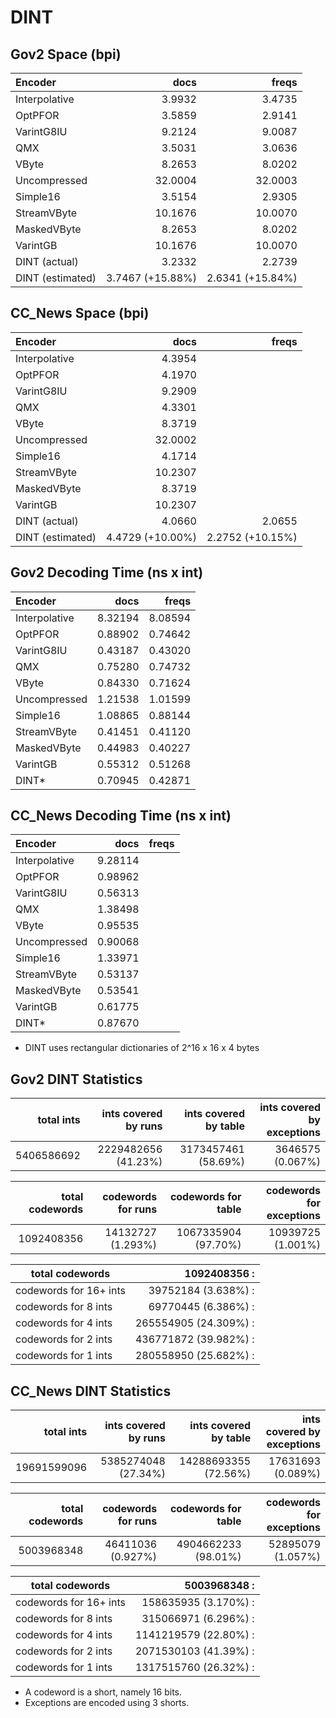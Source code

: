 DINT
====

Gov2 Space (bpi)
----------------

| Encoder           | docs              | freqs            |
|:------------------|------------------:|-----------------:|
| Interpolative     |  3.9932           |  3.4735          |
| OptPFOR           |  3.5859           |  2.9141          |
| VarintG8IU        |  9.2124           |  9.0087          |
| QMX               |  3.5031           |  3.0636          |
| VByte             |  8.2653           |  8.0202          |
| Uncompressed      | 32.0004           | 32.0003          |
| Simple16          |  3.5154           |  2.9305          |
| StreamVByte       | 10.1676           | 10.0070          |
| MaskedVByte       |  8.2653           |  8.0202          |
| VarintGB          | 10.1676           | 10.0070          |
| DINT (actual)     |  3.2332           |  2.2739          |
| DINT (estimated)  |  3.7467 (+15.88%) |  2.6341 (+15.84%)|

CC_News Space (bpi)
-------------------

| Encoder           | docs              | freqs            |
|:------------------|------------------:|-----------------:|
| Interpolative     |  4.3954           |                  |
| OptPFOR           |  4.1970           |                  |
| VarintG8IU        |  9.2909           |                  |
| QMX               |  4.3301           |                  |
| VByte             |  8.3719           |                  |
| Uncompressed      | 32.0002           |                  |
| Simple16          |  4.1714           |                  |
| StreamVByte       | 10.2307           |                  |
| MaskedVByte       |  8.3719           |                  |
| VarintGB          | 10.2307           |                  |
| DINT (actual)     |  4.0660           |  2.0655          |
| DINT (estimated)  |  4.4729 (+10.00%) |  2.2752 (+10.15%)|

Gov2 Decoding Time (ns x int)
-----------------------------

| Encoder           | docs        | freqs       |
|:------------------|------------:|------------:|
| Interpolative     | 8.32194     | 8.08594     |
| OptPFOR           | 0.88902     | 0.74642     |
| VarintG8IU        | 0.43187     | 0.43020     |
| QMX               | 0.75280     | 0.74732     |
| VByte             | 0.84330     | 0.71624     |
| Uncompressed      | 1.21538     | 1.01599     |
| Simple16          | 1.08865     | 0.88144     |
| StreamVByte       | 0.41451     | 0.41120     |
| MaskedVByte       | 0.44983     | 0.40227     |
| VarintGB          | 0.55312     | 0.51268     |
| DINT*             | 0.70945     | 0.42871     |

CC_News Decoding Time (ns x int)
--------------------------------

| Encoder           | docs        | freqs       |
|:------------------|------------:|------------:|
| Interpolative     | 9.28114     |             |
| OptPFOR           | 0.98962     |             |
| VarintG8IU        | 0.56313     |             |
| QMX               | 1.38498     |             |
| VByte             | 0.95535     |             |
| Uncompressed      | 0.90068     |             |
| Simple16          | 1.33971     |             |
| StreamVByte       | 0.53137     |             |
| MaskedVByte       | 0.53541     |             |
| VarintGB          | 0.61775     |             |
| DINT*             | 0.87670     |             |


* DINT uses rectangular dictionaries of 2^16 x 16 x 4 bytes

Gov2 DINT Statistics
--------------------

| total ints      | ints covered by runs | ints covered by table | ints covered by exceptions |
|----------------:|---------------------:|----------------------:|---------------------------:|
| 5406586692      | 2229482656 (41.23%)  | 3173457461 (58.69%)   | 3646575  (0.067%)          |

| total codewords | codewords for runs   | codewords for table   | codewords for exceptions   |
|----------------:|---------------------:|----------------------:|---------------------------:|
| 1092408356      | 14132727 (1.293%)    | 1067335904 (97.70%)   | 10939725  (1.001%)         |

| total codewords         | 1092408356          :|
|-------------------------|---------------------:|
| codewords for 16+ ints  | 39752184 (3.638%)   :|
| codewords for 8 ints    | 69770445 (6.386%)   :|
| codewords for 4 ints    | 265554905 (24.309%) :|
| codewords for 2 ints    | 436771872 (39.982%) :|
| codewords for 1 ints    | 280558950 (25.682%) :|


CC_News DINT Statistics
-----------------------

| total ints      | ints covered by runs | ints covered by table | ints covered by exceptions |
|----------------:|---------------------:|----------------------:|---------------------------:|
| 19691599096     | 5385274048 (27.34%)  | 14288693355 (72.56%)  | 17631693  (0.089%)         |

| total codewords | codewords for runs   | codewords for table   | codewords for exceptions   |
|----------------:|---------------------:|----------------------:|---------------------------:|
| 5003968348      | 46411036 (0.927%)    | 4904662233 (98.01%)   | 52895079  (1.057%)         |

| total codewords         | 5003968348          :|
|-------------------------|---------------------:|
| codewords for 16+ ints  | 158635935 (3.170%)  :|
| codewords for 8 ints    | 315066971 (6.296%)  :|
| codewords for 4 ints    | 1141219579 (22.80%) :|
| codewords for 2 ints    | 2071530103 (41.39%) :|
| codewords for 1 ints    | 1317515760 (26.32%) :|

- A codeword is a short, namely 16 bits.
- Exceptions are encoded using 3 shorts.

